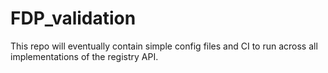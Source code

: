 # FDP_validation

This repo will eventually contain simple config files and CI to run across all implementations of the registry API.
